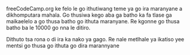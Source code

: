 freeCodeCamp.org ke felo le go ithutiwang teme ya go ira maranyane a dikhomputara mahala. 
Go thusiwa kego aba ga batho ka fa tlase ga maikaelelo a go thusa batho go ithuta maranyane.
Re kgonne go thusa batho ba le 10000 go nna le ditiro.

Dithuto tsa rona o di ira ka nako ya gago.
Re nale metlhale ya ikatiso yee mentsi go thusa go ithuta go dira marannyane
